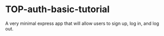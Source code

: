 # TOP-auth-basic-tutorial
A very minimal express app that will allow users to sign up, log in, and log out. 
